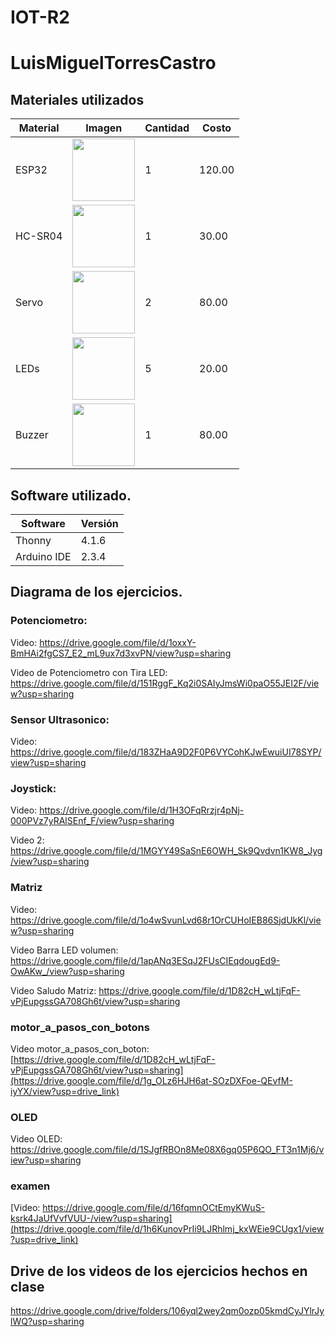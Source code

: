 # IOT-R2
# LuisMiguelTorresCastro

## Materiales utilizados
|Material|Imagen|Cantidad|Costo|
|--|--|--|--|
|ESP32|<img src="https://github.com/user-attachments/assets/0d280367-493e-4f7c-a587-36e1f822116b" width="100"/>|1|120.00|
|HC-SR04|<img width="100" src="https://github.com/user-attachments/assets/e8f3a364-83e3-4194-9eb1-15547012fb1b" />|1|30.00|
|Servo|<img src="https://encrypted-tbn0.gstatic.com/images?q=tbn:ANd9GcSCS2LOM7XetEE4N0_B1KxJhYDKp9Ve8MIXiA&s" width="100"/>|2|80.00|
|LEDs|<img src="https://encrypted-tbn0.gstatic.com/images?q=tbn:ANd9GcRCrORWYeYGwKMV-8mKFk_LDyt8DU1EhKOpXQ&s" width="100"/>|5|20.00|
|Buzzer|<img src="https://th.bing.com/th/id/OIP.ux9IEUTGIihWYCG_bb4LEAHaHa?w=196&h=196&c=7&r=0&o=5&dpr=1.3&pid=1.7" width="100"/>|1|80.00|

## Software utilizado.
|Software|Versión|
|--|--|
|Thonny|4.1.6|
|Arduino IDE|2.3.4|

## Diagrama de los ejercicios.
### Potenciometro:
 Video: https://drive.google.com/file/d/1oxxY-BmHAi2fgCS7_E2_mL9ux7d3xvPN/view?usp=sharing

 Video de Potenciometro con Tira LED: https://drive.google.com/file/d/151RggF_Kq2i0SAIyJmsWi0paO55JEI2F/view?usp=sharing

### Sensor Ultrasonico:

 Video: https://drive.google.com/file/d/183ZHaA9D2F0P6VYCohKJwEwuiUI78SYP/view?usp=sharing

### Joystick:
 Video: https://drive.google.com/file/d/1H3OFqRrzjr4pNj-000PVz7yRAlSEnf_F/view?usp=sharing

 Video 2: https://drive.google.com/file/d/1MGYY49SaSnE6OWH_Sk9Qvdvn1KW8_Jyg/view?usp=sharing

### Matriz

 Video: https://drive.google.com/file/d/1o4wSvunLvd68r1OrCUHoIEB86SjdUkKl/view?usp=sharing

 Video Barra LED volumen: https://drive.google.com/file/d/1apANq3ESqJ2FUsCIEqdougEd9-OwAKw_/view?usp=sharing

 Video Saludo Matriz: https://drive.google.com/file/d/1D82cH_wLtjFqF-vPjEupgssGA708Gh6t/view?usp=sharing


### motor_a_pasos_con_botons

 Video motor_a_pasos_con_boton: [https://drive.google.com/file/d/1D82cH_wLtjFqF-vPjEupgssGA708Gh6t/view?usp=sharing](https://drive.google.com/file/d/1g_OLz6HJH6at-SOzDXFoe-QEvfM-iyYX/view?usp=drive_link)
 

### OLED

 Video OLED: https://drive.google.com/file/d/1SJgfRBOn8Me08X6gq05P6QO_FT3n1Mj6/view?usp=sharing

### examen

 [Video: https://drive.google.com/file/d/16fqmnOCtEmyKWuS-ksrk4JaUfVvfVUU-/view?usp=sharing](https://drive.google.com/file/d/1h6KunovPrIi9LJRhlmj_kxWEie9CUgx1/view?usp=drive_link)
 

## Drive de los videos de los ejercicios hechos en clase

https://drive.google.com/drive/folders/106yql2wey2qm0ozp05kmdCyJYlrJylWQ?usp=sharing
